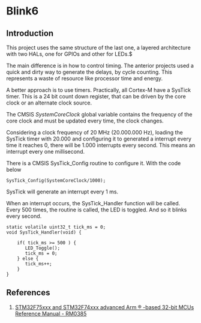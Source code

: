 Blink6
======

Introduction
------------

This project uses the same structure of the last one, a layered architecture with two HALs, one for GPIOs and other for LEDs.$

The main difference is in how to control timing. The anterior projects used a quick and dirty way to generate the delays, by cycle counting. This represents a waste of resource like processor time and energy.

A better approach is to use timers. Practically, all Cortex-M have a SysTick timer. This is a 24 bit count down register, that can be driven by the core clock or an alternate clock source.

The CMSIS *SystemCoreClock* global variable contains the frequency of the core clock and must be updated every time, the clock changes.

Considering a clock frequency of 20 MHz (20.000.000 Hz), loading the SysTick timer with 20.000 and configuring it to generated a interrupt every time it reaches 0, there will be 1.000 interrupts every second. This means an interrupt every one millisecond.

There is a CMSIS SysTick_Config routine to configure it. With the code below

    SysTick_Config(SystemCoreClock/1000);

SysTick will generate an interrupt every 1 ms.

When an interrupt occurs, the SysTick_Handler function will be called. Every 500 times, the routine is called, the LED is toggled. And so it blinks every second.

    static volatile uint32_t tick_ms = 0;
    void SysTick_Handler(void) {

        if( tick_ms >= 500 ) {
           LED_Toggle();
           tick_ms = 0;
        } else {
           tick_ms++;
        }
    }



References
----------

1. [STM32F75xxx and STM32F74xxx advanced Arm ® -based
32-bit MCUs Reference Manual - RM0385](https://www.st.com/resource/en/reference_manual/dm00124865-stm32f75xxx-and-stm32f74xxx-advanced-arm-based-32-bit-mcus-stmicroelectronics.pdf)

